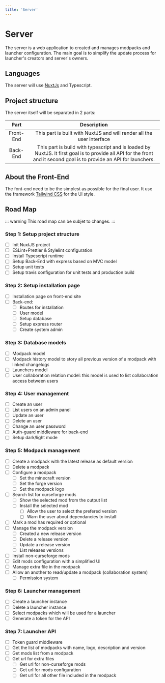 ```yaml
---
title: 'Server'
---
```


# Server

The server is a web application to created and manages modpacks and launcher configuration. The main goal is to simplify the update process for launcher's creators and server's owners.

## Languages

The server will use [NuxtJs](https://nuxtjs.org) and Typescript.

## Project structure

The server itself will be separated in 2 parts:

|   Part    |                                                                             Description                                                                              |
| :-------: | :------------------------------------------------------------------------------------------------------------------------------------------------------------------: |
| Front-End |                                                This part is built with NuxtJS and will render all the user interface                                                 |
| Back-End  | This part is build with typescript and is loaded by NuxtJS. It first goal is to provide all API for the front and it second goal is to provide an API for launchers. |


## About the Front-End

The font-end need to be the simplest as possible for the final user. It use the framework [Tailwind CSS](https://tailwindcss.com) for the UI style.


## Road Map

::: warning
This road map can be subjet to changes.
:::

### Step 1: Setup project structure
- [ ] Init NuxtJS project
- [ ] ESLint+Prettier & Stylelint configuration
- [ ] Install Typescript runtime
- [ ] Setup Back-End with express based on MVC model
- [ ] Setup unit tests
- [ ] Setup travis configuration for unit tests and production build

### Step 2: Setup installation page
- [ ] Installation page on front-end site
- [ ] Back-end:
  - [ ] Routes for installation
  - [ ] User model
  - [ ] Setup database
  - [ ] Setup express router
  - [ ] Create system admin

### Step 3: Database models
- [ ] Modpack model
- [ ] Modpack history model to story all previous version of a modpack with linked changelogs
- [ ] Launchers model
- [ ] User collaboration relation model: this model is used to list collaboration access between users

### Step 4: User management
- [ ] Create an user
- [ ] List users on an admin panel
- [ ] Update an user
- [ ] Delete an user
- [ ] Change an user password
- [ ] Auth-guard middleware for back-end
- [ ] Setup dark/light mode

### Step 5: Modpack management
- [ ] Create a modpack with the latest release as default version
- [ ] Delete a modpack
- [ ] Configure a modpack
  - [ ] Set the minecraft version
  - [ ] Set the forge version
  - [ ] Set the modpack logo
- [ ] Search list for curseforge mods
  - [ ] Show the selected mod from the output list
  - [ ] Install the selected mod
    - [ ] Allow the user to select the prefered version
    - [ ] Warn the user about dependancies to install
- [ ] Mark a mod has required or optional
- [ ] Manage the modpack version
  - [ ] Created a new release version
  - [ ] Delete a release version
  - [ ] Update a release version
  - [ ] List releases versions
- [ ] Install non-curseforge mods
- [ ] Edit mods configuration with a simplified UI
- [ ] Manage extra file in the modpack
- [ ] Allow an another to read/update a modpack (collaboration system)
  - [ ] Permission system

### Step 6: Launcher management
- [ ] Create a launcher instance
- [ ] Delete a launcher instance
- [ ] Select modpacks which will be used for a launcher
- [ ] Generate a token for the API

### Step 7: Launcher API
- [ ] Token guard middleware
- [ ] Get the list of modpacks with name, logo, description and version
- [ ] Get mods list from a modpack
- [ ] Get url for extra files
  - [ ] Get url for non-curseforge mods
  - [ ] Get url for mods configuration
  - [ ] Get url for all other file included in the modpack
